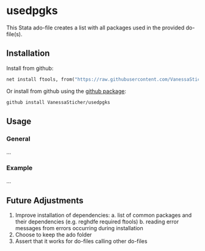 # usedpgks
This Stata ado-file creates a list with all packages used in the provided do-file(s).


## Installation
Install from github:
   ```stata
   net install ftools, from("https://raw.githubusercontent.com/VanessaSticher/usedprks/main/src/")
   ```    

Or install from github using the [github package](https://github.com/haghish/github):
   ```stata
   github install VanessaSticher/usedpgks
   ```  


## Usage
### General
...
### Example
...

## Future Adjustments
1. Improve installation of dependencies:
a. list of common packages and their dependencies (e.g. reghdfe required ftools)
b. reading error messages from errors occurring during installation
2. Choose to keep the ado folder
3. Assert that it works for do-files calling other do-files
